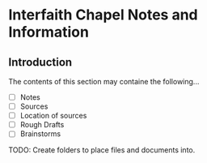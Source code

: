 # Interfaith Chapel Notes and Information

## Introduction
The contents of this section may containe the following...
- [ ] Notes
- [ ] Sources
- [ ] Location of sources
- [ ] Rough Drafts
- [ ] Brainstorms

TODO: Create folders to place files and documents into.
